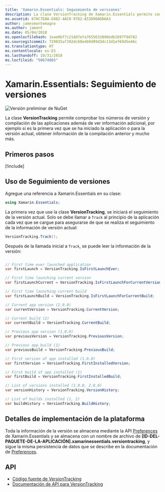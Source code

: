```yaml
---
title: 'Xamarin.Essentials: Seguimiento de versiones'
description: La clase VersionTracking de Xamarin.Essentials permite comprobar los números de versión y compilación de las aplicaciones además de ver información adicional, por ejemplo si es la primera vez que se ha iniciado la aplicación o para la versión actual, obtener información de la compilación anterior y mucho más.
ms.assetid: 670C7E8A-E882-4AC0-97D2-A53D90ADD6A3
author: jamesmontemagno
ms.author: jamont
ms.date: 05/04/2018
ms.openlocfilehash: 1eae0bf7c21dd7efa7655633896bdb2897f9d782
ms.sourcegitcommit: 729035af392dc60edb9d99d3dc13d1ef69d5e46c
ms.translationtype: HT
ms.contentlocale: es-ES
ms.lasthandoff: 10/31/2018
ms.locfileid: "50674865"
---
```

# <a name="xamarinessentials-version-tracking"></a>Xamarin.Essentials: Seguimiento de versiones

![Versión preliminar de NuGet](~/media/shared/pre-release.png)

La clase **VersionTracking** permite comprobar los números de versión y compilación de las aplicaciones además de ver información adicional, por ejemplo si es la primera vez que se ha iniciado la aplicación o para la versión actual, obtener información de la compilación anterior y mucho más.

## <a name="get-started"></a>Primeros pasos

[!include[](~/essentials/includes/get-started.md)]

## <a name="using-version-tracking"></a>Uso de Seguimiento de versiones

Agregue una referencia a Xamarin.Essentials en su clase:

```csharp
using Xamarin.Essentials;
```

La primera vez que use la clase **VersionTracking**, se iniciará el seguimiento de la versión actual. Solo se debe llamar a `Track` al principio de la aplicación cada vez que se cargue para asegurarse de que se realiza el seguimiento de la información de versión actual:

```csharp
VersionTracking.Track();
```

Después de la llamada inicial a `Track`, se puede leer la información de la versión:

```csharp

// First time ever launched application
var firstLaunch = VersionTracking.IsFirstLaunchEver;

// First time launching current version
var firstLaunchCurrent = VersionTracking.IsFirstLaunchForCurrentVersion;

// First time launching current build
var firstLaunchBuild = VersionTracking.IsFirstLaunchForCurrentBuild;

// Current app version (2.0.0)
var currentVersion = VersionTracking.CurrentVersion;

// Current build (2)
var currentBuild = VersionTracking.CurrentBuild;

// Previous app version (1.0.0)
var previousVersion = VersionTracking.PreviousVersion;

// Previous app build (1)
var previousBuild = VersionTracking.PreviousBuild;

// First version of app installed (1.0.0)
var firstVersion = VersionTracking.FirstInstalledVersion;

// First build of app installed (1)
var firstBuild = VersionTracking.FirstInstalledBuild;

// List of versions installed (1.0.0, 2.0.0)
var versionHistory = VersionTracking.VersionHistory;

// List of builds installed (1, 2)
var buildHistory = VersionTracking.BuildHistory;
```

## <a name="platform-implementation-specifics"></a>Detalles de implementación de la plataforma

Toda la información de la versión se almacena mediante la API [Preferences](preferences.md) de Xamarin.Essentials y se almacena con un nombre de archivo de **[ID-DEL-PAQUETE-DE-LA-APLICACIÓN].xamarinessentials.versiontracking**, y sigue la misma persistencia de datos que se describe en la documentación de [Preferences](preferences.md#persistence).

## <a name="api"></a>API

- [Código fuente de VersionTracking](https://github.com/xamarin/Essentials/tree/master/Xamarin.Essentials/VersionTracking)
- [Documentación de API para VersionTracking](xref:Xamarin.Essentials.VersionTracking)
